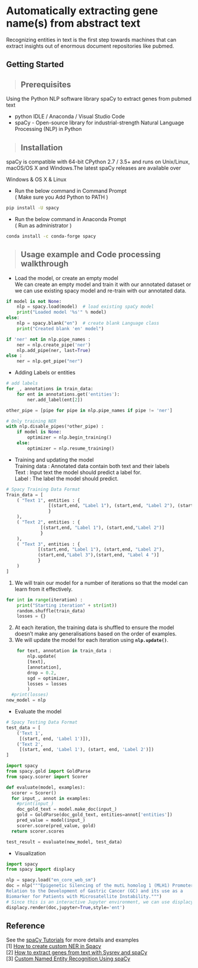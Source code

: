 # Automatically extracting gene name(s) from abstract text

Recognizing entities in text is the first step towards machines that can extract insights out of enormous document repositories like pubmed.<br>

## Getting Started
> ## Prerequisites
Using the Python NLP software library spaCy to extract genes from pubmed text
* python IDLE / Anaconda / Visual Studio Code
* spaCy - Open-source library for industrial-strength Natural Language Processing (NLP) in Python

> ## Installation

spaCy is compatible with 64-bit CPython 2.7 / 3.5+ and runs on Unix/Linux, macOS/OS X and Windows.The latest spaCy releases are available over 

Windows & OS X & Linux
* Run the below command in Command Prompt<br> 
( Make sure you Add Python to PATH )
```sh
pip install -U spacy
```
* Run the below command in Anaconda Prompt<br>
( Run as administrator )
```sh
conda install -c conda-forge spacy
```

> ## Usage example and Code processing walkthrough
* Load the model, or create an empty model<br>
We can create an empty model and train it with our annotated dataset or we can use existing spacy model and re-train with our annotated data.<br>

```python
if model is not None:
    nlp = spacy.load(model)  # load existing spaCy model
    print("Loaded model '%s'" % model)
else:
    nlp = spacy.blank("en")  # create blank Language class
    print("Created blank 'en' model")

if 'ner' not in nlp.pipe_names :
    ner = nlp.create_pipe('ner')
    nlp.add_pipe(ner, last=True)
else :
    ner = nlp.get_pipe("ner")
```
* Adding Labels or entities<br>

```python
# add labels
for _, annotations in train_data:
    for ent in annotations.get('entities'):
        ner.add_label(ent[2])

other_pipe = [pipe for pipe in nlp.pipe_names if pipe != 'ner']

# Only training NER
with nlp.disable_pipes(*other_pipe) :
    if model is None:
        optimizer = nlp.begin_training()
    else:
        optimizer = nlp.resume_training()
```
* Training and updating the model<br>
Training data : Annotated data contain both text and their labels<br>
Text : Input text the model should predict a label for.<br>
Label : The label the model should predict.<br>
```python
# Spacy Training Data Format
Train_data = [
    ( "Text 1", entities : {
                [(start,end, "Label 1"), (start,end, "Label 2"), (start,end, "Label 3")]
                }
    ),
    ( "Text 2", entities : {
             [(start,end, "Label 1"), (start,end,"Label 2")]
             }
    ),
    ( "Text 3", entities : {
            [(start,end, "Label 1"), (start,end, "Label 2"), 
            (start,end,"Label 3"),(start,end, "Label 4 ")]
            }
    )
]
```

1. We will train our model for a number of iterations so that the model can learn from it effectively.<br>


```python
for int in range(iteration) :
    print("Starting iteration" + str(int))
    random.shuffle(train_data)
    losses = {}
```
2. At each iteration, the training data is shuffled to ensure the model doesn’t make any generalisations based on the order of examples.<br>
3. We will update the model for each iteration using  <b>`nlp.update()`</b>. 
```python
    for text, annotation in train_data :
        nlp.update(
        [text],
        [annotation],
        drop = 0.2,
        sgd = optimizer,
        losses = losses
        )
  #print(losses)
new_model = nlp
```

* Evaluate the model<br>

```python
# Spacy Testing Data Format
test_data = [
    ('Text 1',
     [(start, end, 'Label 1')]),
    ('Text 2',
     [(start, end, 'Label 1'), (start, end, 'Label 2')])
]
```
```python
import spacy
from spacy.gold import GoldParse
from spacy.scorer import Scorer

def evaluate(model, examples):
  scorer = Scorer()
  for input_, annot in examples:
    #print(input_)
    doc_gold_text = model.make_doc(input_)
    gold = GoldParse(doc_gold_text, entities=annot['entities'])
    pred_value = model(input_)
    scorer.score(pred_value, gold)
  return scorer.scores

test_result = evaluate(new_model, test_data)
```
*  Visualization <br>
```python
import spacy
from spacy import displacy

nlp = spacy.load("en_core_web_sm")
doc = nlp("""Epigenetic Silencing of the mutL homolog 1 (MLH1) Promoter in
Relation to the Development of Gastric Cancer (GC) and its use as a
Biomarker for Patients with Microsatellite Instability.""")
# Since this is an interactive Jupyter environment, we can use displacy.render here
displacy.render(doc,jupyter=True,style='ent')
```

## Reference
See the [spaCy Tutorials](https://spacy.io/usage/spacy-101) for more details and examples<br>
[1] [How to create custom NER in Spacy](https://confusedcoders.com/data-science/deep-learning/how-to-create-custom-ner-in-spacy)<br>
[2] [How to extract genes from text with Sysrev and spaCy](https://blog.sysrev.com/simple-ner/)<br>
[3] [Custom Named Entity Recognition Using spaCy](https://towardsdatascience.com/custom-named-entity-recognition-using-spacy-7140ebbb3718)
